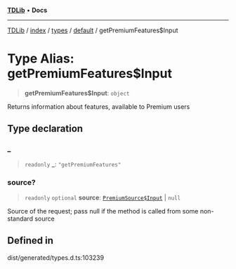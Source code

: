 [**TDLib**](../../../../../../README.md) • **Docs**

***

[TDLib](../../../../../../modules.md) / [index](../../../../../README.md) / [types](../../../README.md) / [default](../README.md) / getPremiumFeatures$Input

# Type Alias: getPremiumFeatures$Input

> **getPremiumFeatures$Input**: `object`

Returns information about features, available to Premium users

## Type declaration

### \_

> `readonly` **\_**: `"getPremiumFeatures"`

### source?

> `readonly` `optional` **source**: [`PremiumSource$Input`](PremiumSource$Input.md) \| `null`

Source of the request; pass null if the method is called from some non-standard source

## Defined in

dist/generated/types.d.ts:103239
